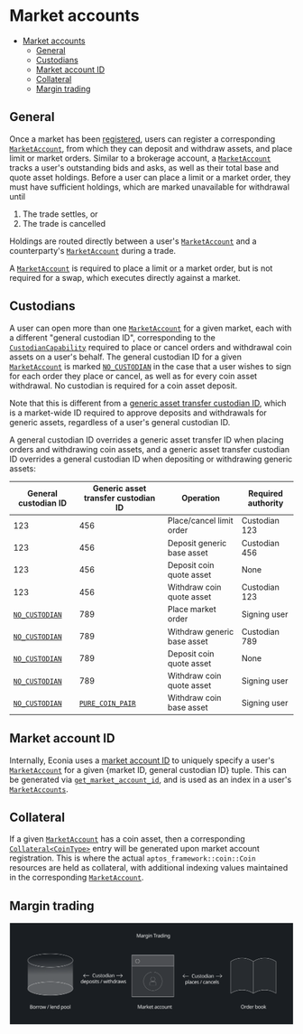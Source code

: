 # Market accounts

- [Market accounts](#market-accounts)
  - [General](#general)
  - [Custodians](#custodians)
  - [Market account ID](#market-account-id)
  - [Collateral](#collateral)
  - [Margin trading](#margin-trading)

## General

Once a market has been [registered](registry.md), users can register a corresponding [`MarketAccount`](../../../src/move/econia/build/Econia/docs/user.md#0xc0deb00c_user_MarketAccount), from which they can deposit and withdraw assets, and place limit or market orders.
Similar to a brokerage account, a [`MarketAccount`](../../../src/move/econia/build/Econia/docs/user.md#0xc0deb00c_user_MarketAccount) tracks a user's outstanding bids and asks, as well as their total base and quote asset holdings.
Before a user can place a limit or a market order, they must have sufficient holdings, which are marked unavailable for withdrawal until

1. The trade settles, or
1. The trade is cancelled

Holdings are routed directly between a user's [`MarketAccount`](../../../src/move/econia/build/Econia/docs/user.md#0xc0deb00c_user_MarketAccount) and a counterparty's [`MarketAccount`](../../../src/move/econia/build/Econia/docs/user.md#0xc0deb00c_user_MarketAccount) during a trade.

A [`MarketAccount`](../../../src/move/econia/build/Econia/docs/user.md#0xc0deb00c_user_MarketAccount) is required to place a limit or a market order, but is not required for a swap, which executes directly against a market.

## Custodians

A user can open more than one [`MarketAccount`](../../../src/move/econia/build/Econia/docs/user.md#0xc0deb00c_user_MarketAccount) for a given market, each with a different "general custodian ID", corresponding to the [`CustodianCapability`](../../../src/move/econia/build/Econia/docs/registry.md#0xc0deb00c_registry_CustodianCapability) required to place or cancel orders and withdrawal coin assets on a user's behalf.
The general custodian ID for a given [`MarketAccount`](../../../src/move/econia/build/Econia/docs/user.md#0xc0deb00c_user_MarketAccount) is marked [`NO_CUSTODIAN`](../../../src/move/econia/build/Econia/docs/user.md#0xc0deb00c_user_NO_CUSTODIAN) in the case that a user wishes to sign for each order they place or cancel, as well as for every coin asset withdrawal.
No custodian is required for a coin asset deposit.

Note that this is different from a [generic asset transfer custodian ID](registry.md#asset-types), which is a market-wide ID required to approve deposits and withdrawals for generic assets, regardless of a user's general custodian ID.

A general custodian ID overrides a generic asset transfer ID when placing orders and withdrawing coin assets, and a generic asset transfer custodian ID overrides a general custodian ID when depositing or withdrawing generic assets:

| General custodian ID                                                                              | Generic asset transfer custodian ID                                                                           | Operation                      | Required authority |
|---------------------------------------------------------------------------------------------------|---------------------------------------------------------------------------------------------------------------|--------------------------------|--------------------|
| 123                                                                                               | 456                                                                                                           | Place/cancel limit order       | Custodian 123      |
| 123                                                                                               | 456                                                                                                           | Deposit generic base asset     | Custodian 456      |
| 123                                                                                               | 456                                                                                                           | Deposit coin quote asset       | None               |
| 123                                                                                               | 456                                                                                                           | Withdraw coin quote asset      | Custodian 123      |
| [`NO_CUSTODIAN`](../../../src/move/econia/build/Econia/docs/user.md#0xc0deb00c_user_NO_CUSTODIAN) | 789                                                                                                           | Place market order             | Signing user       |
| [`NO_CUSTODIAN`](../../../src/move/econia/build/Econia/docs/user.md#0xc0deb00c_user_NO_CUSTODIAN) | 789                                                                                                           | Withdraw generic base asset    | Custodian 789      |
| [`NO_CUSTODIAN`](../../../src/move/econia/build/Econia/docs/user.md#0xc0deb00c_user_NO_CUSTODIAN) | 789                                                                                                           | Deposit coin quote asset       | None               |
| [`NO_CUSTODIAN`](../../../src/move/econia/build/Econia/docs/user.md#0xc0deb00c_user_NO_CUSTODIAN) | 789                                                                                                           | Withdraw coin quote asset      | Signing user       |
| [`NO_CUSTODIAN`](../../../src/move/econia/build/Econia/docs/user.md#0xc0deb00c_user_NO_CUSTODIAN) | [`PURE_COIN_PAIR`](../../../src/move/econia/build/Econia/docs/registry.md#0xc0deb00c_registry_PURE_COIN_PAIR) | Withdraw coin base asset       | Signing user       |

## Market account ID

Internally, Econia uses a [market account ID](../../../src/move/econia/build/Econia/docs/user.md#@Market_account_ID_1) to uniquely specify a user's [`MarketAccount`](../../../src/move/econia/build/Econia/docs/user.md#0xc0deb00c_user_MarketAccount) for a given {market ID, general custodian ID} tuple.
This can be generated via [`get_market_account_id`](../../../src/move/econia/build/Econia/docs/user.md#0xc0deb00c_user_get_market_account_id), and is used as an index in a user's [`MarketAccounts`](../../../src/move/econia/build/Econia/docs/user.md#0xc0deb00c_user_MarketAccounts).

## Collateral

If a given [`MarketAccount`](../../../src/move/econia/build/Econia/docs/user.md#0xc0deb00c_user_MarketAccount) has a coin asset, then a corresponding [`Collateral<CoinType>`](../../../src/move/econia/build/Econia/docs/user.md#0xc0deb00c_user_Collateral) entry will be generated upon market account registration.
This is where the actual `aptos_framework::coin::Coin` resources are held as collateral, with additional indexing values maintained in the corresponding [`MarketAccount`](../../../src/move/econia/build/Econia/docs/user.md#0xc0deb00c_user_MarketAccount).

## Margin trading

![](../diagrams/margin-trading.svg)